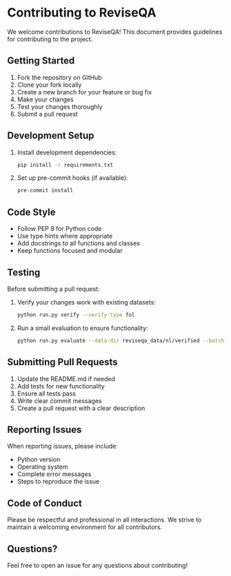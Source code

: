# Contributing to ReviseQA

We welcome contributions to ReviseQA! This document provides guidelines for contributing to the project.

## Getting Started

1. Fork the repository on GitHub
2. Clone your fork locally
3. Create a new branch for your feature or bug fix
4. Make your changes
5. Test your changes thoroughly
6. Submit a pull request

## Development Setup

1. Install development dependencies:
   ```bash
   pip install -r requirements.txt
   ```

2. Set up pre-commit hooks (if available):
   ```bash
   pre-commit install
   ```

## Code Style

- Follow PEP 8 for Python code
- Use type hints where appropriate
- Add docstrings to all functions and classes
- Keep functions focused and modular

## Testing

Before submitting a pull request:

1. Verify your changes work with existing datasets:
   ```bash
   python run.py verify --verify-type fol
   ```

2. Run a small evaluation to ensure functionality:
   ```bash
   python run.py evaluate --data-dir reviseqa_data/nl/verified --batch-size 1
   ```

## Submitting Pull Requests

1. Update the README.md if needed
2. Add tests for new functionality
3. Ensure all tests pass
4. Write clear commit messages
5. Create a pull request with a clear description

## Reporting Issues

When reporting issues, please include:
- Python version
- Operating system
- Complete error messages
- Steps to reproduce the issue

## Code of Conduct

Please be respectful and professional in all interactions. We strive to maintain a welcoming environment for all contributors.

## Questions?

Feel free to open an issue for any questions about contributing!